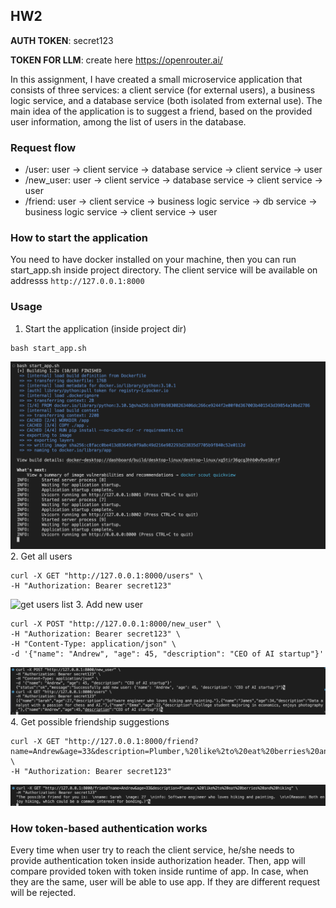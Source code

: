 ## HW2

**AUTH TOKEN**: secret123

**TOKEN FOR LLM**: create here https://openrouter.ai/

In this assignment, I have created a small microservice application that consists of three services: a client service (for external users), a business logic service, and a database service (both isolated from external use). The main idea of the application is to suggest a friend, based on the provided user information, among the list of users in the database.

### Request flow
- /user: user -> client service -> database service -> client service -> user
- /new_user: user -> client service -> database service -> client service -> user
- /friend: user -> client service -> business logic service -> db service -> business logic service -> client service -> user

### How to start the application
You need to have docker installed on your machine, then you can run start_app.sh inside project directory. The client service will be available on addresss ```http://127.0.0.1:8000```

### Usage
1. Start the application (inside project dir)
```
bash start_app.sh
```
![Start the application](./assets/start_application.png)
2. Get all users
```
curl -X GET "http://127.0.0.1:8000/users" \
-H "Authorization: Bearer secret123"
```
![get users list](./assets/users.png)
3. Add new user
```
curl -X POST "http://127.0.0.1:8000/new_user" \
-H "Authorization: Bearer secret123" \
-H "Content-Type: application/json" \
-d '{"name": "Andrew", "age": 45, "description": "CEO of AI startup"}'
```
![add new user](./assets/new_user.png)
4. Get possible friendship suggestions
```
curl -X GET "http://127.0.0.1:8000/friend?name=Andrew&age=33&description=Plumber,%20like%2to%20eat%20berries%20and%20hiking" \
-H "Authorization: Bearer secret123"
```
![check friend suggestion](./assets/friend.png)

### How token-based authentication works
Every time when user try to reach the client service, he/she needs to provide authentication token inside authorization header. Then, app will compare provided token with token inside runtime of app. In case, when they are the same, user will be able to use app. If they are different request will be rejected.
